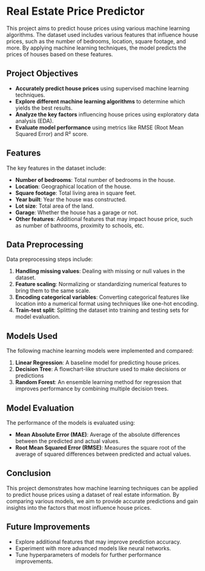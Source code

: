 # Real Estate Price Predictor

This project aims to predict house prices using various machine learning algorithms. The dataset used includes various features that influence house prices, such as the number of bedrooms, location, square footage, and more. By applying machine learning techniques, the model predicts the prices of houses based on these features.

## Project Objectives

- **Accurately predict house prices** using supervised machine learning techniques.
- **Explore different machine learning algorithms** to determine which yields the best results.
- **Analyze the key factors** influencing house prices using exploratory data analysis (EDA).
- **Evaluate model performance** using metrics like RMSE (Root Mean Squared Error) and R² score.

## Features

The key features in the dataset include:

- **Number of bedrooms**: Total number of bedrooms in the house.
- **Location**: Geographical location of the house.
- **Square footage**: Total living area in square feet.
- **Year built**: Year the house was constructed.
- **Lot size**: Total area of the land.
- **Garage**: Whether the house has a garage or not.
- **Other features**: Additional features that may impact house price, such as number of bathrooms, proximity to schools, etc.

## Data Preprocessing

Data preprocessing steps include:

1. **Handling missing values**: Dealing with missing or null values in the dataset.
2. **Feature scaling**: Normalizing or standardizing numerical features to bring them to the same scale.
3. **Encoding categorical variables**: Converting categorical features like location into a numerical format using techniques like one-hot encoding.
4. **Train-test split**: Splitting the dataset into training and testing sets for model evaluation.

## Models Used

The following machine learning models were implemented and compared:

1. **Linear Regression**: A baseline model for predicting house prices.
2. **Decision Tree**: A flowchart-like structure used to make decisions or predictions
3. **Random Forest**: An ensemble learning method for regression that improves performance by combining multiple decision trees.

## Model Evaluation

The performance of the models is evaluated using:

- **Mean Absolute Error (MAE)**: Average of the absolute differences between the predicted and actual values.
- **Root Mean Squared Error (RMSE)**: Measures the square root of the average of squared differences between predicted and actual values.


## Conclusion

This project demonstrates how machine learning techniques can be applied to predict house prices using a dataset of real estate information. By comparing various models, we aim to provide accurate predictions and gain insights into the factors that most influence house prices.

## Future Improvements

- Explore additional features that may improve prediction accuracy.
- Experiment with more advanced models like neural networks.
- Tune hyperparameters of models for further performance improvements.

